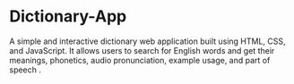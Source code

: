 # Dictionary-App
A simple and interactive dictionary web application built using HTML, CSS, and JavaScript. It allows users to search for English words and get their meanings, phonetics, audio pronunciation, example usage, and part of speech .
